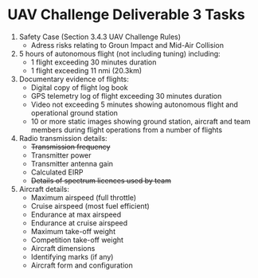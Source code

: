 # UAV Challenge Deliverable 3 Tasks

1. Safety Case (Section 3.4.3 UAV Challenge Rules)
   - Adress risks relating to Groun Impact and Mid-Air Collision
2. 5 hours of autonomous flight (not including tuning) including:
   - 1 flight exceeding 30 minutes duration
   - 1 flight exceeding 11 nmi (20.3km)
3. Documentary evidence of flights:
   - Digital copy of flight log book
   - GPS telemetry log of flight exceeding 30 minutes duration
   - Video not exceeding 5 minutes showing autonomous flight and operational ground station
   - 10 or more static images showing ground station, aircraft and team members during flight operations from a number of flights
4. Radio transmission details:
   - ~~Transmission frequency~~
   - Transmitter power
   - Transmitter antenna gain
   - Calculated EIRP
   - ~~Details of spectrum licences used by team~~
5. Aircraft details:
   - Maximum airspeed (full throttle)
   - Cruise airspeed (most fuel efficient)
   - Endurance at max airspeed
   - Endurance at cruise airspeed
   - Maximum take-off weight
   - Competition take-off weight
   - Aircraft dimensions
   - Identifying marks (if any)
   - Aircraft form and configuration